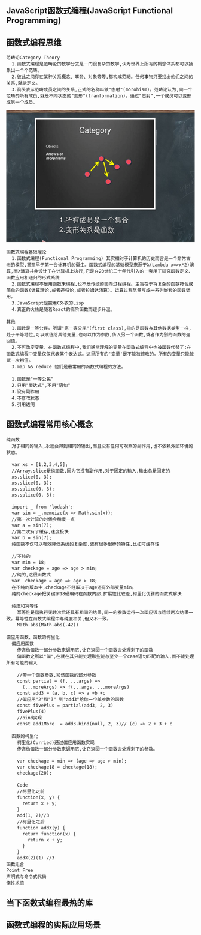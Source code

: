 ## JavaScript函数式编程(JavaScript Functional Programming)

## 函数式编程思维
    范畴论Category Theory
      1.函数式编程是范畴论的数学分支是一门很复杂的数学,认为世界上所有的概念体系都可以抽象出一个个范畴。
      2.彼此之间存在某种关系概念、事务、对象等等,都构成范畴。任何事物只要找出他们之间的关系,就能定义。
      3.箭头表示范畴成员之间的关系,正式的名称叫做"态射"(morohism)。范畴论认为,同一个范畴的所有成员,就是不同状态的"变形"(tranformation)。通过"态射",一个成员可以变形成另一个成员。
![](images/category.png)
    
    函数式编程基础理论
      1.函数式编程(Functional Programming) 其实相对于计算机的历史而言是一个非常古老的模型,甚至早于第一台计算机的诞生。函数式编程的基础模型来源于λ(Lambda x=>x*2)演算,而λ演算并非设计于在计算机上执行,它是在20世纪三十年代引入的一套用于研究函数定义、函数应用和递归的形式系统
      2.函数式编程不是用函数来编程,也不是传统的面向过程编程。主旨在于将复杂的函数符合成简单的函数(计算理论,或者递归论,或者拉姆达演算)。运算过程尽量写成一系列嵌套的函数调用。
      3.JavaScript是披着C外衣的Lisp
      4.真正的火热是随着React的高阶函数而逐步升温。

    其他
      1.函数是一等公民。所谓"第一等公民"(first class),指的是函数与其他数据类型一样,处于平等地位,可以赋值给其他变量,也可以作为参数,传入另一个函数,或者作为别的函数的返回值。
      2.不可改变变量。在函数式编程中,我们通常理解的变量在函数式编程中也被函数代替了:在函数式编程中变量仅仅代表某个表达式。这里所有的'变量'是不能被修改的。所有的变量只能被赋一次初值。
      3.map && reduce 他们是最常用的函数式编程的方法。
      
      1.函数是"一等公民"
      2.只用"表达式",不用"语句"
      3.没有副作用
      4.不修改状态
      5.引用透明
## 函数式编程常用核心概念
    纯函数
      对于相同的输入,永远会得到相同的输出,而且没有任何可观察的副作用,也不依赖外部环境的状态。

      var xs = [1,2,3,4,5];
      //Array.slice是纯函数,因为它没有副作用,对于固定的输入,输出总是固定的
      xs.slice(0, 3);
      xs.slice(0, 3);
      xs.splice(0, 3);
      xs.splice(0, 3);
      
      import _ from 'lodash';
      var sin = _.memoize(x => Math.sin(x));
      //第一次计算的时候会稍慢一点
      var a = sin(7);
      //第二次有了缓存,速度极快
      var b = sin(7);
      纯函数不仅可以有效降低系统的复杂度,还有很多很棒的特性,比如可缓存性

      //不纯的
      var min = 18;
      var checkage = age => age > min;
      //纯的,这很函数式
      var  checkage = age => age > 18;
      在不纯的版本中,checkage不经取决于age还有外部变量min。
      纯的checkage把关键字18硬编码在函数内部,扩展性比较差,柯里化优雅的函数式解决

      纯度和冥等性
        幂等性是指执行无数次后还具有相同的结果,同一的参数运行一次函应该与连续两次结果一致。幂等性在函数式编程中与纯度相关,但又不一致。
        Math.abs(Math.abs(-42))
        
    偏应用函数、函数的柯里化
      偏应用函数
        传递给函数一部分参数来调用它,让它返回一个函数去处理剩下的函数
        偏函数之所以"偏",在就在其只能处理那些能与至少一个case语句匹配的输入,而不能处理所有可能的输入

        //带一个函数参数,和该函数的部分参数
        const partial = (f, ...args) => 
          (...moreArgs) => f(...args, ...moreArgs)
        const add3 = (a, b, c) => a +b +c
        //偏应用"2"和"3" 到"add3"给你一个单参数的函数
        const fivePlus = partial(add3, 2, 3)
        fivePlus(4)
        //bind实现
        const add1More  = add3.bind(null, 2, 3)// (c) => 2 + 3 + c
      
      函数的柯里化
        柯里化(Curried)通过偏应用函数实现
        传递给函数一部分参数来调用它,让它返回一个函数去处理剩下的参数。

        var checkage = min => (age => age > min);
        var checkage18 = checkage(18);
        checkage(20);

        Code
        //柯里化之前
        function(x, y) {
          return x + y;
        }
        add(1, 2)//3
        //柯里化之后
        function addX(y) {
          return function(x) {
            return x + y;
          }
        }
        addX(2)(1) //3
    函数组合
    Point Free
    声明式与命令式代码
    惰性求值
## 当下函数式编程最热的库

## 函数式编程的实际应用场景